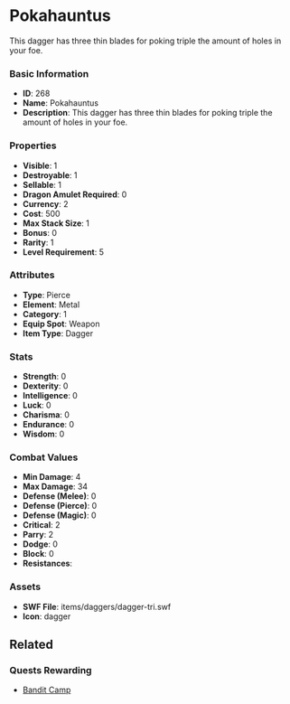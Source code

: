 # Pokahauntus

This dagger has three thin blades for poking triple the amount of holes in your foe.

### Basic Information

- **ID**: 268
- **Name**: Pokahauntus
- **Description**: This dagger has three thin blades for poking triple the amount of holes in your foe.

### Properties

- **Visible**: 1
- **Destroyable**: 1
- **Sellable**: 1
- **Dragon Amulet Required**: 0
- **Currency**: 2
- **Cost**: 500
- **Max Stack Size**: 1
- **Bonus**: 0
- **Rarity**: 1
- **Level Requirement**: 5

### Attributes

- **Type**: Pierce
- **Element**: Metal
- **Category**: 1
- **Equip Spot**: Weapon
- **Item Type**: Dagger

### Stats

- **Strength**: 0
- **Dexterity**: 0
- **Intelligence**: 0
- **Luck**: 0
- **Charisma**: 0
- **Endurance**: 0
- **Wisdom**: 0

### Combat Values

- **Min Damage**: 4
- **Max Damage**: 34
- **Defense (Melee)**: 0
- **Defense (Pierce)**: 0
- **Defense (Magic)**: 0
- **Critical**: 2
- **Parry**: 2
- **Dodge**: 0
- **Block**: 0
- **Resistances**: 

### Assets

- **SWF File**: items/daggers/dagger-tri.swf
- **Icon**: dagger

## Related

### Quests Rewarding

- [Bandit Camp](../quests/20-bandit-camp.md)

